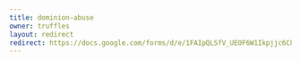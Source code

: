 ```yaml
---
title: dominion-abuse
owner: truffles
layout: redirect
redirect: https://docs.google.com/forms/d/e/1FAIpQLSfV_UEOF6W1Ikpjjc6C86Hm2TVASBoHNd8iD-fDU9D-TW1iiA/viewform
---
```

